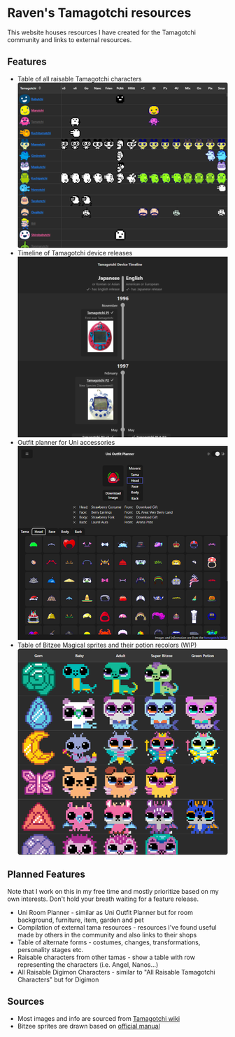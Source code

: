 # Raven's Tamagotchi resources

This website houses resources I have created for the Tamagotchi community and links to external resources.

## Features

* Table of all raisable Tamagotchi characters ![All Raisable Tamagotchi Characters](public/pages/tama-table.png)
* Timeline of Tamagotchi device releases ![Tamagotchi Device Timeline](public/pages/tama-timeline.png)
* Outfit planner for Uni accessories ![Uni Outfit Planner](public/pages/uni-outfit-planner.png)
* Table of Bitzee Magical sprites and their potion recolors (WIP)
  ![Bitzee Magicals Sprites](public/pages/bitzee-table.png)

## Planned Features

Note that I work on this in my free time and mostly prioritize based on my own interests. Don't hold your breath waiting
for a feature release.

* Uni Room Planner - similar as Uni Outfit Planner but for room background, furniture, item, garden and pet
* Compilation of external tama resources - resources I've found useful made by others in the community and also links to
  their shops
* Table of alternate forms - costumes, changes, transformations, personality stages etc.
* Raisable characters from other tamas - show a table with row representing the characters (i.e. Angel, Nanos...)
* All Raisable Digimon Characters - similar to "All Raisable Tamagotchi Characters" but for Digimon

## Sources

* Most images and info are sourced from [Tamagotchi wiki](https://tamagotchi.fandom.com/wiki/Main_Page)
* Bitzee sprites are drawn based
  on [official manual](https://cdn.prod.website-files.com/64148f40b7ac5b4d987032a0/663a87bdbd2ec3d43494d1d6_T22900_0006_20145304_GML_IS_R1%20(BIT_Interactive_Digital_Pet_Magicals_Web_English_F24).pdf)
